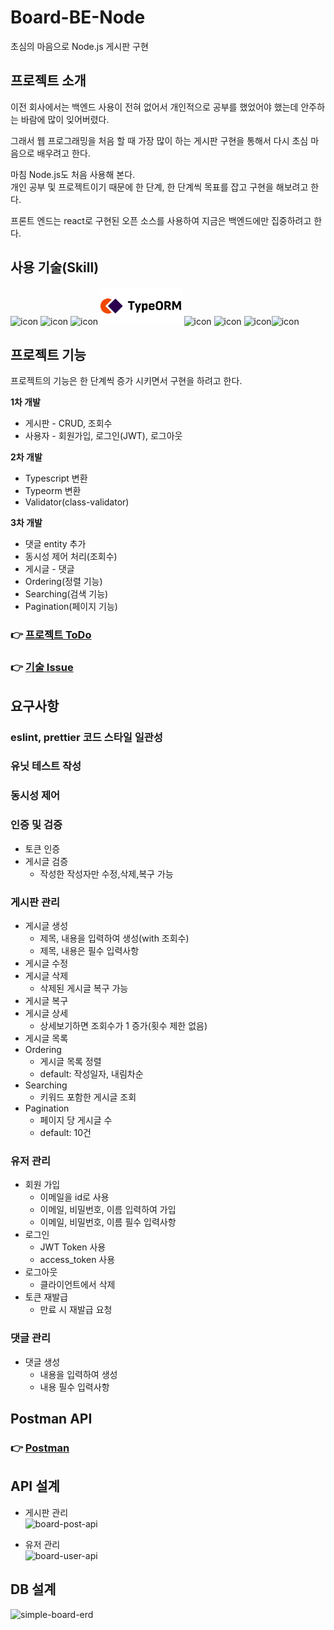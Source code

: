 # Board-BE-Node
초심의 마음으로 Node.js 게시판 구현  

## 프로젝트 소개
이전 회사에서는 백엔드 사용이 전혀 없어서 개인적으로 공부를 했었어야 했는데 안주하는 바람에 많이 잊어버렸다.

그래서 웹 프로그래밍을 처음 할 때 가장 많이 하는 게시판 구현을 통해서 다시 초심 마음으로 배우려고 한다.

마침 Node.js도 처음 사용해 본다.  
개인 공부 및 프로젝트이기 때문에 한 단계, 한 단계씩 목표를 잡고 구현을 해보려고 한다.

프론트 엔드는 react로 구현된 오픈 소스를 사용하여 지금은 백엔드에만 집중하려고 한다.

## 사용 기술(Skill)
<p><img alt ="icon" wide ="60" height="60" src="https://www.svgrepo.com/show/354118/nodejs.svg" />
<img alt ="icon" wide ="60" height="60" src="https://www.svgrepo.com/show/330398/express.svg" />
<img alt= "icon" wide="60" height="60" src ="https://techstack-generator.vercel.app/ts-icon.svg" />
<img alt ="icon" wide ="60" height="60" src="https://raw.githubusercontent.com/typeorm/typeorm/master/resources/logo_big.png" />
<img alt= "icon" wide="60" height="60" src ="https://techstack-generator.vercel.app/mysql-icon.svg" />
<img src="https://techstack-generator.vercel.app/jest-icon.svg" alt="icon" width="60" height="60" />
<img src="https://techstack-generator.vercel.app/eslint-icon.svg" alt="icon" width="60" height="60" /><img src="https://techstack-generator.vercel.app/prettier-icon.svg" alt="icon" width="60" height="60" /></p>

## 프로젝트 기능
프로젝트의 기능은 한 단계씩 증가 시키면서 구현을 하려고 한다.

**1차 개발**
* 게시판 - CRUD, 조회수
* 사용자 - 회원가입, 로그인(JWT), 로그아웃

**2차 개발**
* Typescript 변환
* Typeorm 변환
* Validator(class-validator)

**3차 개발**
* 댓글 entity 추가
* 동시성 제어 처리(조회수)
* 게시글 - 댓글
* Ordering(정렬 기능)
* Searching(검색 기능)
* Pagination(페이지 기능)

### 👉 [프로젝트 ToDo](https://github.com/whoamixzerone/Board-BE-Node/blob/main/TODO.md)  
### 👉 [기술 Issue](https://github.com/whoamixzerone/Board-BE-Node/wiki)

## 요구사항
### eslint, prettier 코드 스타일 일관성
### 유닛 테스트 작성
### 동시성 제어
### 인증 및 검증
* 토큰 인증
* 게시글 검증
    * 작성한 작성자만 수정,삭제,복구 가능
### 게시판 관리
* 게시글 생성
    * 제목, 내용을 입력하여 생성(with 조회수)
    * 제목, 내용은 필수 입력사항
* 게시글 수정
* 게시글 삭제
    * 삭제된 게시글 복구 가능
* 게시글 복구
* 게시글 상세
    * 상세보기하면 조회수가 1 증가(횟수 제한 없음)
* 게시글 목록
* Ordering
    * 게시글 목록 정렬
    * default: 작성일자, 내림차순
* Searching
    * 키워드 포함한 게시글 조회
* Pagination
    * 페이지 당 게시글 수
    * default: 10건
### 유저 관리
* 회원 가입
    * 이메일을 id로 사용
    * 이메일, 비밀번호, 이름 입력하여 가입
    * 이메일, 비밀번호, 이름 필수 입력사항
* 로그인
    * JWT Token 사용
    * access_token 사용    
* 로그아웃
    * 클라이언트에서 삭제
* 토큰 재발급
    * 만료 시 재발급 요청
### 댓글 관리
* 댓글 생성
    * 내용을 입력하여 생성
    * 내용 필수 입력사항

## Postman API
### 👉 [Postman](https://documenter.getpostman.com/view/21399959/UzBjtoAV)

## API 설계
* 게시판 관리  
![board-post-api](https://user-images.githubusercontent.com/67082984/194297993-464f6df8-70ce-4ca0-bef5-df1456bd0ae9.png)

* 유저 관리  
![board-user-api](https://user-images.githubusercontent.com/67082984/187410002-0d5a355b-9e9f-4b0e-bd72-e9bd3bfa00a8.png)

## DB 설계
![simple-board-erd](https://user-images.githubusercontent.com/67082984/194297161-b180d4b5-5809-4883-9fbc-73ca2c84b1d2.png)
